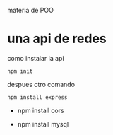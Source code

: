 materia de POO
<h1>una api de redes</h1>
<p> como instalar la api </p>

    npm init
despues otro comando

    npm install express
    
-
    npm install cors
    
-
    npm install mysql
